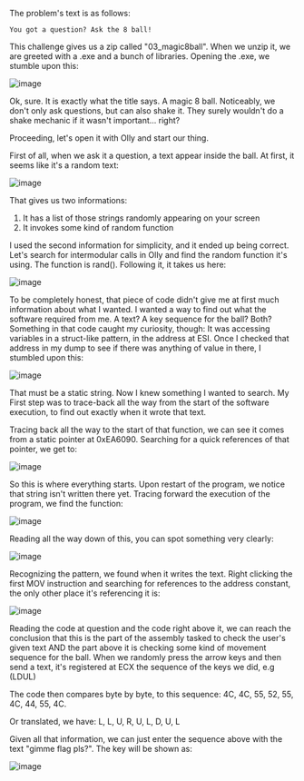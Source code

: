 The problem's text is as follows:
```
You got a question? Ask the 8 ball!
```

This challenge gives us a zip called "03_magic8ball".
When we unzip it, we are greeted with a .exe and a bunch of libraries.
Opening the .exe, we stumble upon this:

![image](https://user-images.githubusercontent.com/69819027/201486975-b19c0ab7-5e0b-45be-acf4-43967eefd976.png)


Ok, sure. It is exactly what the title says. A magic 8 ball. Noticeably, we don't only ask questions, but can also shake it. They surely wouldn't do a shake mechanic if it wasn't important... right?

Proceeding, let's open it with Olly and start our thing.

First of all, when we ask it a question, a text appear inside the ball. At first, it seems like it's a random text:

![image](https://user-images.githubusercontent.com/69819027/201486980-dc51861d-1d5f-4334-8ec2-3658c5fb0eaa.png)


That gives us two informations:
1. It has a list of those strings randomly appearing on your screen
2. It invokes some kind of random function

I used the second information for simplicity, and it ended up being correct. Let's search for intermodular calls in Olly and find the random function it's using. The function is rand(). Following it, it takes us here:

![image](https://user-images.githubusercontent.com/69819027/201486992-7a192219-884c-4c66-9686-79d09a0165fc.png)


To be completely honest, that piece of code didn't give me at first much information about what I wanted. I wanted a way to find out what the software required from me. A text? A key sequence for the ball? Both?
Something in that code caught my curiosity, though:
It was accessing variables in a struct-like pattern, in the address at ESI. Once I checked that address in my dump to see if there was anything of value in there, I stumbled upon this:

![image](https://user-images.githubusercontent.com/69819027/201486999-3a2d3ede-8740-4bbc-86e0-8e46ce935ca7.png)


That must be a static string. Now I knew something I wanted to search. My First step was to trace-back all the way from the start of the software execution, to find out exactly when it wrote that text.

Tracing back all the way to the start of that function, we can see it comes from a static pointer at 0xEA6090. Searching for a quick references of that pointer, we get to:

![image](https://user-images.githubusercontent.com/69819027/201487007-b37ba665-326c-43cb-8304-24e5701a97a7.png)


So this is where everything starts. Upon restart of the program, we notice that string isn't written there yet.
Tracing forward the execution of the program, we find the function:

![image](https://user-images.githubusercontent.com/69819027/201487021-71839cca-e890-4c9a-a52b-ca80180fd0f0.png)


Reading all the way down of this, you can spot something very clearly:

![image](https://user-images.githubusercontent.com/69819027/201487023-894eed45-0795-4ab5-b2c6-419108406c75.png)


Recognizing the pattern, we found when it writes the text.
Right clicking the first MOV instruction and searching for references to the address constant, the only other place it's referencing it is:

![image](https://user-images.githubusercontent.com/69819027/201487037-4a01a086-308f-46dc-8d10-d2c495e49a6d.png)


Reading the code at question and the code right above it, we can reach the conclusion that this is the part of the assembly tasked to check the user's given text AND the part above it is checking some kind of movement sequence for the ball. When we randomly press the arrow keys and then send a text, it's registered at ECX the sequence of the keys we did, e.g (LDUL)

The code then compares byte by byte, to this sequence: 4C, 4C, 55, 52, 55, 4C, 44, 55, 4C.

Or translated, we have: L, L, U, R, U, L, D, U, L

Given all that information, we can just enter the sequence above with the text "gimme flag pls?". The key will be shown as:

![image](https://user-images.githubusercontent.com/69819027/201487039-64f663c5-9524-446d-a4fb-f5edb6280004.png)

